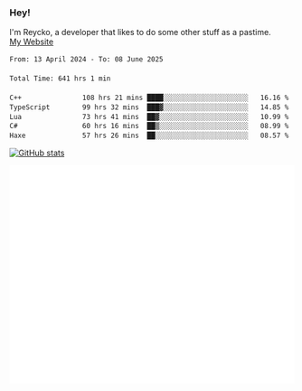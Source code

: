 ### Hey!
I'm Reycko, a developer that likes to do some other stuff as a pastime.  
[My Website](https://reycko.root.sx)

<!--START_SECTION:wakasection-->

```txt
From: 13 April 2024 - To: 08 June 2025

Total Time: 641 hrs 1 min

C++               108 hrs 21 mins ████░░░░░░░░░░░░░░░░░░░░░   16.16 %
TypeScript        99 hrs 32 mins  ███▓░░░░░░░░░░░░░░░░░░░░░   14.85 %
Lua               73 hrs 41 mins  ██▓░░░░░░░░░░░░░░░░░░░░░░   10.99 %
C#                60 hrs 16 mins  ██▒░░░░░░░░░░░░░░░░░░░░░░   08.99 %
Haxe              57 hrs 26 mins  ██░░░░░░░░░░░░░░░░░░░░░░░   08.57 %
```

<!--END_SECTION:wakasection-->

[![GitHub stats](https://github-readme-stats.vercel.app/api?username=Reycko&show_icons=true&theme=dark&hide_title=true&count_private=true)](https://github.com/anuraghazra/github-readme-stats)

![Metrics](/github-metrics.svg)

